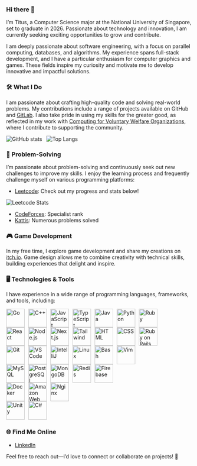 ### Hi there 👋

I’m Titus, a Computer Science major at the National University of Singapore, set to graduate in 2026. Passionate about technology and innovation, I am currently seeking exciting opportunities to grow and contribute.

I am deeply passionate about software engineering, with a focus on parallel computing, databases, and algorithms. My experience spans full-stack development, and I have a particular enthusiasm for computer graphics and games. These fields inspire my curiosity and motivate me to develop innovative and impactful solutions.

### 🛠️ What I Do

I am passionate about crafting high-quality code and solving real-world problems. My contributions include a range of projects available on GitHub and [GitLab](https://gitlab.com/tituschewxj). I also take pride in using my skills for the greater good, as reflected in my work with [Computing for Voluntary Welfare Organizations](https://www.comp.nus.edu.sg/~vwo/), where I contribute to supporting the community.

<div> 

![GitHub stats](https://github-readme-stats.vercel.app/api?username=tituschewxj&show_icons=true&theme=transparent&hide_rank=true&include_all_commits=true&hide=stars,issues&show=prs_merged,reviews)
&nbsp;
![Top Langs](https://github-readme-stats.vercel.app/api/top-langs/?username=tituschewxj&size_weight=0.5&count_weight=0.5&langs_count=8&layout=compact&hide=c%23,shaderlab,hlsl)

</div>

### :brain: Problem-Solving

I’m passionate about problem-solving and continuously seek out new challenges to improve my skills. I enjoy the learning process and frequently challenge myself on various programming platforms:

- [Leetcode](https://leetcode.com/tituschewxj/): Check out my progress and stats below!

![Leetcode Stats](https://leetcard.jacoblin.cool/tituschewxj?ext=contest)

- [CodeForces](https://codeforces.com/profile/tituschewxj): Specialist rank
- [Kattis](https://open.kattis.com/users/tituschewxj): Numerous problems solved

### 🎮 Game Development

In my free time, I explore game development and share my creations on [itch.io](https://utdcus.itch.io/). Game design allows me to combine creativity with technical skills, building experiences that delight and inspire.

### 🖥️ Technologies & Tools

I have experience in a wide range of programming languages, frameworks, and tools, including:

<div style="display: flex; flex-wrap: wrap; gap: 10px;">
  <img src="https://img.icons8.com/?size=100&id=44442&format=png&color=000000" alt="Go" width="50" height="50"/>  
  <img src="https://img.icons8.com/?size=100&id=40669&format=png&color=000000" alt="C++" width="50" height="50"/>  
  <img src="https://img.icons8.com/?size=100&id=108784&format=png&color=000000" alt="JavaScript" width="50" height="50"/>  
  <img src="https://img.icons8.com/?size=100&id=uJM6fQYqDaZK&format=png&color=000000" alt="TypeScript" width="50" height="50"/>  
  <img src="https://img.icons8.com/?size=100&id=13679&format=png&color=000000" alt="Java" width="50" height="50"/>  
  <img src="https://img.icons8.com/?size=100&id=13441&format=png&color=000000" alt="Python" width="50" height="50"/>  
  <img src="https://img.icons8.com/?size=100&id=22189&format=png&color=000000" alt="Ruby" width="50" height="50"/>
</div>
<div style="display: flex; flex-wrap: wrap; gap: 10px;">
  <img src="https://img.icons8.com/?size=100&id=123603&format=png&color=000000" alt="React" width="50" height="50"/>  
  <img src="https://img.icons8.com/?size=100&id=54087&format=png&color=000000" alt="Node.js" width="50" height="50"/>  
  <img src="https://img.icons8.com/?size=100&id=yUdJlcKanVbh&format=png&color=000000" alt="Next.js" width="50" height="50"/>  
  <img src="https://img.icons8.com/?size=100&id=4PiNHtUJVbLs&format=png&color=000000" alt="Tailwind" width="50" height="50"/>
  <img src="https://img.icons8.com/?size=100&id=20909&format=png&color=000000" alt="HTML" width="50" height="50"/>  
  <img src="https://img.icons8.com/?size=100&id=21278&format=png&color=000000" alt="CSS" width="50" height="50"/>
  <img src="https://img.icons8.com/?size=100&id=ZMFmFsekpKfY&format=png&color=d30001" alt="Ruby on Rails" width="50" height="50"/>
</div>
<div style="display: flex; flex-wrap: wrap; gap: 10px;">
  <img src="https://img.icons8.com/?size=100&id=20906&format=png&color=000000" alt="Git" width="50" height="50"/>  
  <img src="https://img.icons8.com/?size=100&id=9OGIyU8hrxW5&format=png&color=000000" alt="VS Code" width="50" height="50"/>  
  <img src="https://img.icons8.com/?size=100&id=61466&format=png&color=000000" alt="IntelliJ" width="50" height="50"/>
  <img src="https://img.icons8.com/?size=100&id=17842&format=png&color=000000" alt="Linux" width="50" height="50"/>  
  <img src="https://img.icons8.com/?size=100&id=9MJf0ngDwS8z&format=png&color=000000" alt="Bash" width="50" height="50"/>
  <img src="https://img.icons8.com/?size=100&id=LyU6IwWaREPI&format=png&color=000000" alt="Vim" width="50" height="50"/>
</div>
<div style="display: flex; flex-wrap: wrap; gap: 10px;">
  <img src="https://img.icons8.com/?size=100&id=UFXRpPFebwa2&format=png&color=000000" alt="MySQL" width="50" height="50"/>  
  <img src="https://img.icons8.com/?size=100&id=38561&format=png&color=000000" alt="PostgreSQL" width="50" height="50"/>  
  <img src="https://img.icons8.com/?size=100&id=bosfpvRzNOG8&format=png&color=000000" alt="MongoDB" width="50" height="50"/>  
  <img src="https://img.icons8.com/?size=100&id=pHS3eRpynIRQ&format=png&color=000000" alt="Redis" width="50" height="50"/>
  <img src="https://img.icons8.com/?size=100&id=62452&format=png&color=000000" alt="Firebase" width="50" height="50"/>
</div>
<div style="display: flex; flex-wrap: wrap; gap: 10px;">
  <img src="https://img.icons8.com/?size=100&id=22813&format=png&color=000000" alt="Docker" width="50" height="50"/>  
  <img src="https://img.icons8.com/?size=100&id=33039&format=png&color=000000" alt="Amazon Web Services" width="50" height="50"/>
  <img src="https://img.icons8.com/?size=100&id=t2x6DtCn5Zzx&format=png&color=000000" alt="Nginx" width="50" height="50"/>
</div>
<div style="display: flex; flex-wrap: wrap; gap: 10px;">
  <img src="https://img.icons8.com/?size=100&id=P08kExl7rixR&format=png&color=000000" alt="Unity" width="50" height="50"/>  
  <img src="https://img.icons8.com/?size=100&id=55251&format=png&color=000000" alt="C#" width="50" height="50"/>
</div>


### 🌐 Find Me Online

<!---
- [Website](https://tituschewxj.github.io)
-->
- [LinkedIn](https://www.linkedin.com/in/tituschewxj/)

Feel free to reach out—I’d love to connect or collaborate on projects! 🚀
